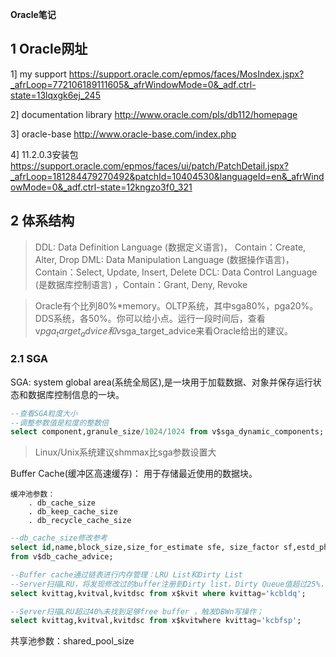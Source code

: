 **Oracle笔记**



## 1 Oracle网址

1] my support
https://support.oracle.com/epmos/faces/MosIndex.jspx?_afrLoop=772106189111605&_afrWindowMode=0&_adf.ctrl-state=13lqxgk6ej_245

2] documentation library
http://www.oracle.com/pls/db112/homepage

3] oracle-base
http://www.oracle-base.com/index.php

4] 11.2.0.3安装包
https://support.oracle.com/epmos/faces/ui/patch/PatchDetail.jspx?_afrLoop=181284479270492&patchId=10404530&languageId=en&_afrWindowMode=0&_adf.ctrl-state=12kngzo3f0_321



## 2 体系结构

>DDL:  Data Definition Language (数据定义语言)， Contain：Create, Alter, Drop 
>DML:  Data Manipulation Language (数据操作语言)， Contain：Select, Update, Insert, Delete
>DCL:  Data Control Language (是数据库控制语言) ，Contain：Grant, Deny, Revoke



>Oracle有个比列80%*memory。OLTP系统，其中sga80%，pga20%。DDS系统，各50%。你可以给小点。运行一段时间后，查看v$pga_target_advice和v$sga_target_advice来看Oracle给出的建议。



### 2.1 SGA

SGA: system global area(系统全局区),是一块用于加载数据、对象并保存运行状态和数据库控制信息的一块。

```sql
--查看SGA粒度大小
--调整参数值是粒度的整数倍
select component,granule_size/1024/1024 from v$sga_dynamic_components;
```

>Linux/Unix系统建议shmmax比sga参数设置大



Buffer Cache(缓冲区高速缓存)： 用于存储最近使用的数据块。

```
缓冲池参数：
	. db_cache_size
	. db_keep_cache_size
	. db_recycle_cache_size
```



```sql
--db_cache_size修改参考
select id,name,block_size,size_for_estimate sfe, size_factor sf,estd_physical_read_factor eprf,estd_physical_reads epr
from v$db_cache_advice;
```

```sql
--Buffer cache通过链表进行内存管理：LRU List和Dirty List
--Server扫描LRU，将发现修改过的buffer注册到Dirty list，Dirty Queue值超过25%，触发DBWn写操作；
select kvittag,kvitval,kvitdsc from x$kvit where kvittag='kcbldq';

--Server扫描LRU超过40%未找到足够free buffer ，触发DBWn写操作；
select kvittag,kvitval,kvitdsc from x$kvitwhere kvittag='kcbfsp';
```



共享池参数：shared_pool_size

